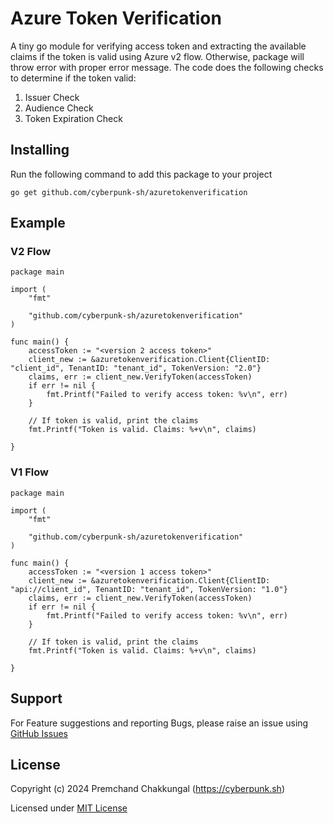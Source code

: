 # Azure Token Verification
A tiny go module for verifying access token and extracting the available claims if the token is valid using Azure v2 flow. Otherwise, package will throw error with proper error message.
The code does the following checks to determine if the token valid:
  1. Issuer Check
  2. Audience Check
  3. Token Expiration Check


## Installing
Run the following command to add this package to your project
```golang
go get github.com/cyberpunk-sh/azuretokenverification
```

## Example
### V2 Flow
```golang
package main

import (
	"fmt"

	"github.com/cyberpunk-sh/azuretokenverification"
)

func main() {
	accessToken := "<version 2 access token>"
	client_new := &azuretokenverification.Client{ClientID: "client_id", TenantID: "tenant_id", TokenVersion: "2.0"}
	claims, err := client_new.VerifyToken(accessToken)
	if err != nil {
		fmt.Printf("Failed to verify access token: %v\n", err)
	}

	// If token is valid, print the claims
	fmt.Printf("Token is valid. Claims: %+v\n", claims)

}
```

### V1 Flow
```golang
package main

import (
	"fmt"

	"github.com/cyberpunk-sh/azuretokenverification"
)

func main() {
	accessToken := "<version 1 access token>"
	client_new := &azuretokenverification.Client{ClientID: "api://client_id", TenantID: "tenant_id", TokenVersion: "1.0"}
	claims, err := client_new.VerifyToken(accessToken)
	if err != nil {
		fmt.Printf("Failed to verify access token: %v\n", err)
	}

	// If token is valid, print the claims
	fmt.Printf("Token is valid. Claims: %+v\n", claims)

}
```
## Support
For Feature suggestions and reporting Bugs, please raise an issue using [GitHub Issues](https://github.com/cyberpunk-sh/azuretokenverification/issues)

## License
Copyright (c) 2024 Premchand Chakkungal (https://cyberpunk.sh)

Licensed under [MIT License](./LICENSE)



